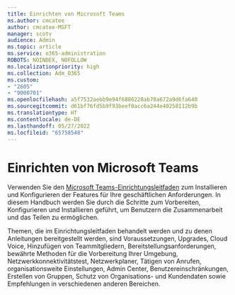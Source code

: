 ```yaml
---
title: Einrichten von Microsoft Teams
ms.author: cmcatee
author: cmcatee-MSFT
manager: scotv
audience: Admin
ms.topic: article
ms.service: o365-administration
ROBOTS: NOINDEX, NOFOLLOW
ms.localizationpriority: high
ms.collection: Adm_O365
ms.custom:
- "2605"
- "9000701"
ms.openlocfilehash: a5f7532aebb9e94f6886228ab70a672a9d6fa640
ms.sourcegitcommit: d61bf76fd5b9f93beef0acc6a244e40258112b9b
ms.translationtype: HT
ms.contentlocale: de-DE
ms.lasthandoff: 05/27/2022
ms.locfileid: "65758548"
---
```

# <a name="set-up-microsoft-teams"></a>Einrichten von Microsoft Teams

Verwenden Sie den [Microsoft Teams-Einrichtungsleitfaden](https://admin.microsoft.com/AdminPortal/Home?Q=AlchemyBot#/modernonboarding/microsoftteamssetupguide) zum Installieren und Konfigurieren der Features für Ihre geschäftlichen Anforderungen. In diesem Handbuch werden Sie durch die Schritte zum Vorbereiten, Konfigurieren und Installieren geführt, um Benutzern die Zusammenarbeit und das Teilen zu ermöglichen.

Themen, die im Einrichtungsleitfaden behandelt werden und zu denen Anleitungen bereitgestellt werden, sind Voraussetzungen, Upgrades, Cloud Voice, Hinzufügen von Teammitgliedern, Bereitstellungsanforderungen, bewährte Methoden für die Vorbereitung Ihrer Umgebung, Netzwerkkonnektivitätstest, Netzwerkplaner, Tätigen von Anrufen, organisationsweite Einstellungen, Admin Center, Benutzereinschränkungen, Erstellen von Gruppen, Schutz von Organisations- und Kundendaten sowie Empfehlungen in verschiedenen anderen Bereichen. 